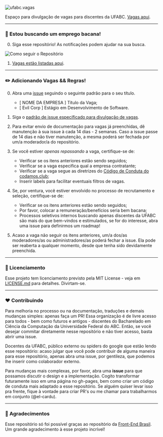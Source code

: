 ![ufabc.vagas](https://i.imgur.com/nDJekuZ.png)

Espaço para divulgação de vagas para discentes da UFABC. [Vagas aqui](https://github.com/ufabc-students-bcc/awesome-vagas-ufabc/issues).

---

### :eyes: Estou buscando um emprego bacana!

0. Siga esse repositório! As notificações podem ajudar na sua busca.

![Como seguir o Repositório](https://help.github.com/assets/images/help/notifications/watcher_picker.gif)

1. [Vagas estão listadas aqui](https://github.com/ufabc-students-bcc/awesome-vagas-ufabc/issues).

---

### :pencil2: Adicionando Vagas && Regras!

0. Abra uma [issue](https://github.com/ufabc-students-bcc/awesome-vagas-ufabc/issues) seguindo o seguinte padrão para o seu título.
	- [ NOME DA EMPRESA ] Título da Vaga;
	- [ Evil Corp ] Estágio em Desenvolvimento de Software.

1. Siga o [padrão de issue específicado para divulgação de vagas](https://github.com/ufabc-students-bcc/awesome-vagas-ufabc/blob/master/.github/issue_template.md).

2. Para evitar envio de documentação para vagas já preenchidas, dê manutenção à sua issue à cada 14 dias - 2 semanas. Caso a issue passe de 14 dias e não tiver manutenção, a mesma poderá ser fechada por um/a moderador/a do repositório. 

2. Se você estiver *apenas repassando* a vaga, certifique-se de:
	- Verificar se os itens anteriores estão sendo seguidos;
	- Verificar se a vaga especifica qual a empresa contratante;
	- Verificar se a vaga segue as diretrizes do [Código de Conduta do codamos.club](https://www.codamos.club/codigo-de-conduta);
	- Inserir labels para facilitar eventuais filtros de vagas.

3. Se, por ventura, você estiver envolvido no processo de recrutamento e seleção, certifique-se de:
	- Verificar se os itens anteriores estão sendo seguidos;
	- Por favor, colocar a remuneração/benefícios seria bem bacana;
	- Processos seletivos internos buscando apenas discentes da UFABC são mais do que bem-vindos e estimulados, se for do interesse, abra uma issue para definirmos um roadmap!

4. Acaso a vaga não seguir os itens anteriores, um/a dos/as moderadores/as ou administradores/as poderá fechar a issue. Ela pode ser reaberta a qualquer momento, desde que tenha sido devidamente preenchida.

---

### :page_facing_up: Licenciamento

Esse projeto tem licenciamento previsto pela MIT License - veja em [LICENSE.md](https://github.com/ufabc-students-bcc/awesome-vagas-ufabc/blob/master/LICENSE) para detalhes. Divirtam-se. 

---

### :hearts: Contribuindo

Para melhoria no processo ou na documentação, traduções e demais mudanças simples: apenas faça um PR! Essa organização é de livre acesso para todos - bem como futuros e antigos - discentes do Bacharelado em Ciência da Computação da Universidade Federal do ABC. Então, se você desejar commitar diretamente nesse repositório e não tiver acesso, basta abrir uma issue. 

Docentes da UFABC, público externo ou spiders do google que estão lendo esse repositório: acaso julgar que você pode contribuir de alguma maneira para esse repositório, apenas abra uma issue, por gentileza, que podemos lhe inserir como colaborador externo. 

Para mudanças mais complexas, por favor, abra uma **issue** para que possamos discutir o design e a implementação. Cogito transformar futuramente isso em uma página no gh-pages, bem como criar um código de conduta mais adaptado a esse repositório. Se alguém quiser levar isso pra frente, fique à vontade para criar PR's ou me chamar para trabalharmos em conjunto (@el-cardu).

---

### :tada: Agradecimentos

Esse repositório só foi possível graças ao repositório da [Front-End Brasil](https://github.com/frontendbr/vagas). Um grande agradecimento à esse projeto incrível!